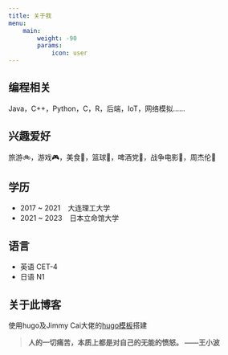 ```yaml
---
title: 关于我
menu:
    main: 
        weight: -90
        params:
            icon: user
---
```

编程相关
-----------------  
Java，C++，Python，C，R，后端，IoT，网络模拟……

兴趣爱好
-----------------
旅游🚲，游戏🎮，美食🍙，篮球🏀，啤酒党🍻，战争电影🎫，周杰伦🎵

学历
-----------------  
* 2017 ~ 2021 &ensp; 大连理工大学   
* 2021 ~ 2023 &ensp; 日本立命馆大学  

语言
-----------------
* 英语  CET-4
* 日语  N1

关于此博客
-----------------
使用hugo及Jimmy Cai大佬的[hugo模板](https://github.com/CaiJimmy/hugo-theme-stack)搭建  
> **人的一切痛苦，本质上都是对自己的无能的愤怒。  ——王小波** 